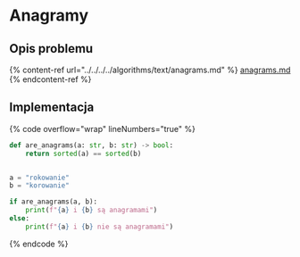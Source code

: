 # Anagramy

## Opis problemu

{% content-ref url="../../../../algorithms/text/anagrams.md" %}
[anagrams.md](../../../../algorithms/text/anagrams.md)
{% endcontent-ref %}

## Implementacja

{% code overflow="wrap" lineNumbers="true" %}
```python
def are_anagrams(a: str, b: str) -> bool:
    return sorted(a) == sorted(b)


a = "rokowanie"
b = "korowanie"

if are_anagrams(a, b):
    print(f"{a} i {b} są anagramami")
else:
    print(f"{a} i {b} nie są anagramami")
```
{% endcode %}
